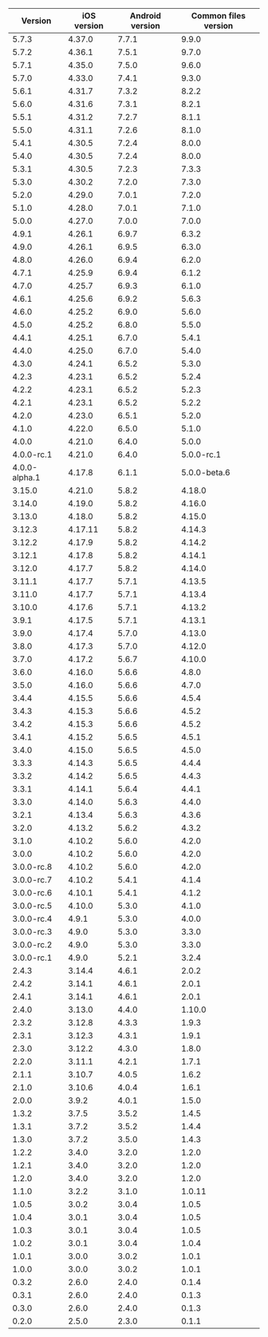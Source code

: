 | Version       | iOS version | Android version | Common files version |
|---------------|-------------|-----------------|----------------------|
| 5.7.3         | 4.37.0      | 7.7.1           | 9.9.0                |
| 5.7.2         | 4.36.1      | 7.5.1           | 9.7.0                |
| 5.7.1         | 4.35.0      | 7.5.0           | 9.6.0                |
| 5.7.0         | 4.33.0      | 7.4.1           | 9.3.0                |
| 5.6.1         | 4.31.7      | 7.3.2           | 8.2.2                |
| 5.6.0         | 4.31.6      | 7.3.1           | 8.2.1                |
| 5.5.1         | 4.31.2      | 7.2.7           | 8.1.1                |
| 5.5.0         | 4.31.1      | 7.2.6           | 8.1.0                |
| 5.4.1         | 4.30.5      | 7.2.4           | 8.0.0                |
| 5.4.0         | 4.30.5      | 7.2.4           | 8.0.0                |
| 5.3.1         | 4.30.5      | 7.2.3           | 7.3.3                |
| 5.3.0         | 4.30.2      | 7.2.0           | 7.3.0                |
| 5.2.0         | 4.29.0      | 7.0.1           | 7.2.0                |
| 5.1.0         | 4.28.0      | 7.0.1           | 7.1.0                |
| 5.0.0         | 4.27.0      | 7.0.0           | 7.0.0                |
| 4.9.1         | 4.26.1      | 6.9.7           | 6.3.2                |
| 4.9.0         | 4.26.1      | 6.9.5           | 6.3.0                |
| 4.8.0         | 4.26.0      | 6.9.4           | 6.2.0                |
| 4.7.1         | 4.25.9      | 6.9.4           | 6.1.2                |
| 4.7.0         | 4.25.7      | 6.9.3           | 6.1.0                |
| 4.6.1         | 4.25.6      | 6.9.2           | 5.6.3                |
| 4.6.0         | 4.25.2      | 6.9.0           | 5.6.0                |
| 4.5.0         | 4.25.2      | 6.8.0           | 5.5.0                |
| 4.4.1         | 4.25.1      | 6.7.0           | 5.4.1                |
| 4.4.0         | 4.25.0      | 6.7.0           | 5.4.0                |
| 4.3.0         | 4.24.1      | 6.5.2           | 5.3.0                |
| 4.2.3         | 4.23.1      | 6.5.2           | 5.2.4                |
| 4.2.2         | 4.23.1      | 6.5.2           | 5.2.3                |
| 4.2.1         | 4.23.1      | 6.5.2           | 5.2.2                |
| 4.2.0         | 4.23.0      | 6.5.1           | 5.2.0                |
| 4.1.0         | 4.22.0      | 6.5.0           | 5.1.0                |
| 4.0.0         | 4.21.0      | 6.4.0           | 5.0.0                |
| 4.0.0-rc.1    | 4.21.0      | 6.4.0           | 5.0.0-rc.1           |
| 4.0.0-alpha.1 | 4.17.8      | 6.1.1           | 5.0.0-beta.6         |
| 3.15.0        | 4.21.0      | 5.8.2           | 4.18.0               |
| 3.14.0        | 4.19.0      | 5.8.2           | 4.16.0               |
| 3.13.0        | 4.18.0      | 5.8.2           | 4.15.0               |
| 3.12.3        | 4.17.11     | 5.8.2           | 4.14.3               |
| 3.12.2        | 4.17.9      | 5.8.2           | 4.14.2               |
| 3.12.1        | 4.17.8      | 5.8.2           | 4.14.1               |
| 3.12.0        | 4.17.7      | 5.8.2           | 4.14.0               |
| 3.11.1        | 4.17.7      | 5.7.1           | 4.13.5               |
| 3.11.0        | 4.17.7      | 5.7.1           | 4.13.4               |
| 3.10.0        | 4.17.6      | 5.7.1           | 4.13.2               |
| 3.9.1         | 4.17.5      | 5.7.1           | 4.13.1               |
| 3.9.0         | 4.17.4      | 5.7.0           | 4.13.0               |
| 3.8.0         | 4.17.3      | 5.7.0           | 4.12.0               |
| 3.7.0         | 4.17.2      | 5.6.7           | 4.10.0               |
| 3.6.0         | 4.16.0      | 5.6.6           | 4.8.0                |
| 3.5.0         | 4.16.0      | 5.6.6           | 4.7.0                |
| 3.4.4         | 4.15.5      | 5.6.6           | 4.5.4                |
| 3.4.3         | 4.15.3      | 5.6.6           | 4.5.2                |
| 3.4.2         | 4.15.3      | 5.6.6           | 4.5.2                |
| 3.4.1         | 4.15.2      | 5.6.5           | 4.5.1                |
| 3.4.0         | 4.15.0      | 5.6.5           | 4.5.0                |
| 3.3.3         | 4.14.3      | 5.6.5           | 4.4.4                |
| 3.3.2         | 4.14.2      | 5.6.5           | 4.4.3                |
| 3.3.1         | 4.14.1      | 5.6.4           | 4.4.1                |
| 3.3.0         | 4.14.0      | 5.6.3           | 4.4.0                |
| 3.2.1         | 4.13.4      | 5.6.3           | 4.3.6                |
| 3.2.0         | 4.13.2      | 5.6.2           | 4.3.2                |
| 3.1.0         | 4.10.2      | 5.6.0           | 4.2.0                |
| 3.0.0         | 4.10.2      | 5.6.0           | 4.2.0                |
| 3.0.0-rc.8    | 4.10.2      | 5.6.0           | 4.2.0                |
| 3.0.0-rc.7    | 4.10.2      | 5.4.1           | 4.1.4                |
| 3.0.0-rc.6    | 4.10.1      | 5.4.1           | 4.1.2                |
| 3.0.0-rc.5    | 4.10.0      | 5.3.0           | 4.1.0                |
| 3.0.0-rc.4    | 4.9.1       | 5.3.0           | 4.0.0                |
| 3.0.0-rc.3    | 4.9.0       | 5.3.0           | 3.3.0                |
| 3.0.0-rc.2    | 4.9.0       | 5.3.0           | 3.3.0                |
| 3.0.0-rc.1    | 4.9.0       | 5.2.1           | 3.2.4                |
| 2.4.3         | 3.14.4      | 4.6.1           | 2.0.2                |
| 2.4.2         | 3.14.1      | 4.6.1           | 2.0.1                |
| 2.4.1         | 3.14.1      | 4.6.1           | 2.0.1                |
| 2.4.0         | 3.13.0      | 4.4.0           | 1.10.0               |
| 2.3.2         | 3.12.8      | 4.3.3           | 1.9.3                |
| 2.3.1         | 3.12.3      | 4.3.1           | 1.9.1                |
| 2.3.0         | 3.12.2      | 4.3.0           | 1.8.0                |
| 2.2.0         | 3.11.1      | 4.2.1           | 1.7.1                |
| 2.1.1         | 3.10.7      | 4.0.5           | 1.6.2                |
| 2.1.0         | 3.10.6      | 4.0.4           | 1.6.1                |
| 2.0.0         | 3.9.2       | 4.0.1           | 1.5.0                |
| 1.3.2         | 3.7.5       | 3.5.2           | 1.4.5                |
| 1.3.1         | 3.7.2       | 3.5.2           | 1.4.4                |
| 1.3.0         | 3.7.2       | 3.5.0           | 1.4.3                |
| 1.2.2         | 3.4.0       | 3.2.0           | 1.2.0                |
| 1.2.1         | 3.4.0       | 3.2.0           | 1.2.0                |
| 1.2.0         | 3.4.0       | 3.2.0           | 1.2.0                |
| 1.1.0         | 3.2.2       | 3.1.0           | 1.0.11               |
| 1.0.5         | 3.0.2       | 3.0.4           | 1.0.5                |
| 1.0.4         | 3.0.1       | 3.0.4           | 1.0.5                |
| 1.0.3         | 3.0.1       | 3.0.4           | 1.0.5                |
| 1.0.2         | 3.0.1       | 3.0.4           | 1.0.4                |
| 1.0.1         | 3.0.0       | 3.0.2           | 1.0.1                |
| 1.0.0         | 3.0.0       | 3.0.2           | 1.0.1                |
| 0.3.2         | 2.6.0       | 2.4.0           | 0.1.4                |
| 0.3.1         | 2.6.0       | 2.4.0           | 0.1.3                |
| 0.3.0         | 2.6.0       | 2.4.0           | 0.1.3                |
| 0.2.0         | 2.5.0       | 2.3.0           | 0.1.1                |
